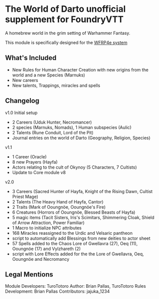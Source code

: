 # The World of Darto unofficial supplement for FoundryVTT

A homebrew world in the grim setting of Warhammer Fantasy.

This module is specifically designed for the [WFRP4e system](https://github.com/moo-man/WFRP4e-FoundryVTT)

## What's Included
- New Rules for Human Character Creation with new origins from the world and a new Species (Marnuks)
- New careers
- New talents, Trappings, miracles and spells

## Changelog
v1.0 Initial setup 
 - 2 Careers (Uduk Hunter, Necromancer)
 - 2 species (Marnuks, Nomads), 1 Human subspecies (Aulic)
 - 2 Talents (Rune Conduit, Lord of the Pit) 
 - Journal entries on the world of Darto (Geography, Religion, Species)
 
v1.1
 - 1 Career (Oracle)
 - 8 new Prayers (Hayfa)
 - Actors relating to the cult of Okynoy (5 Characters, 7 Cultists)
 - Update to Core module v8
 
v2.0
 - 3 Careers (Sacred Hunter of Hayfa, Knight of the Rising Dawn, Cultist Priest Mage)
 - 2 Talents (The Heavy Hand of Hayfa, Cantor)
 - 2 Traits (Mark of Ooungnöe, Ooungnöe's Fire)
 - 6 Creatures (Horrors of Ooungnöe, Blessed Beasts of Hayfa)
 - 5 magic items (Tacit Sisters, Iris's Scimitars, Shimmering Cloak, Shield of Arrow Attraction, Power Familiar)
 - 1 Macro to initialize NPC attributes
 - 168 Miracles reassigned to the Urdic and Velsaric pantheon
 - script to automatically add Blessings from new deities to actor sheet
 - 57 Spells added to the Chaos Lore of Gwellavra (27), Oeq (11), Ooungnöe (17) and Vylzhareth (2)
 - script with Lore Effects added for the the Lore of Gwellavra, Oeq, Ooungnöe and Necromancy
 


## Legal Mentions
Module Developers: TuroTotoro
Author: Brian Pallas, TuroTotoro 
Rules Development: Brian Pallas
Contributors: jajuka_1234
